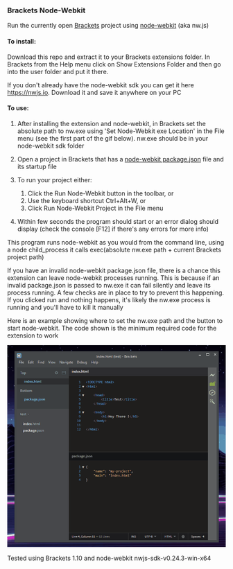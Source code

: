 ### Brackets Node-Webkit

Run the currently open [Brackets](http://brackets.io/) project using [node-webkit](https://github.com/nwjs/nw.js/) (aka nw.js)

#### To install:

Download this repo and extract it to your Brackets extensions folder.  In Brackets from the Help menu click on Show Extensions Folder and then go into the user folder and put it there.

If you don't already have the node-webkit sdk you can get it here https://nwjs.io.  Download it and save it anywhere on your PC 

#### To use:

1. After installing the extension and node-webkit, in Brackets set the absolute path to nw.exe using 'Set Node-Webkit exe Location' in the File menu (see the first part of the gif below).  nw.exe should be in your node-webkit sdk folder

2. Open a project in Brackets that has a [node-webkit package.json](http://docs.nwjs.io/en/latest/References/Manifest%20Format/) file and its startup file

3. To run your project either: 
    1. Click the Run Node-Webkit button in the toolbar, or 
    2. Use the keyboard shortcut Ctrl+Alt+W, or 
    3. Click Run Node-Webkit Project in the File menu

4. Within few seconds the program should start or an error dialog should display (check the console [F12] if there's any errors for more info)

This program runs node-webkit as you would from the command line, using a node child_process it calls exec(absolute nw.exe path + current Brackets project path)

If you have an invalid node-webkit package.json file, there is a chance this extension can leave node-webkit processes running. 
This is because if an invalid package.json is passed to nw.exe it can fail silently and leave its process running.
A few checks are in place to try to prevent this happening.  If you clicked run and nothing happens, it's likely the nw.exe process is running and you'll have to kill it manually

Here is an example showing where to set the nw.exe path and the button to start node-webkit.  The code shown is the minimum required code for the extension to work

![](brackets-node-webkit.gif)

Tested using Brackets 1.10 and node-webkit nwjs-sdk-v0.24.3-win-x64
